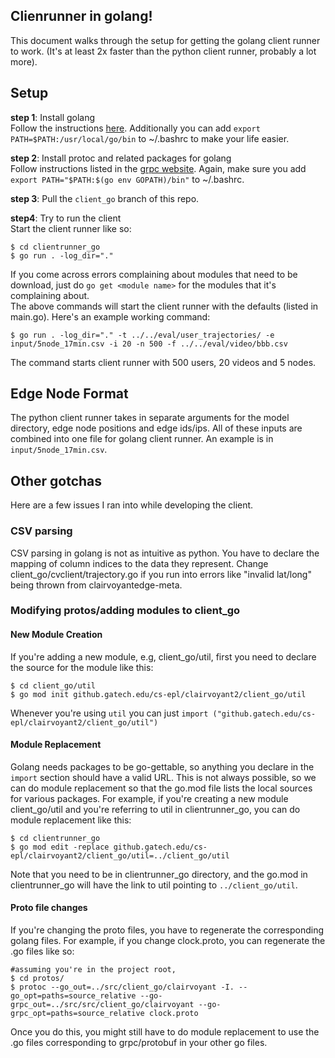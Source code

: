 ## Clienrunner in golang!  
This document walks through the setup for getting the golang client runner to work. (It's at least 2x faster than the python client runner, probably a lot more).  
## Setup  
__step 1__: Install golang  
Follow the instructions [here](https://go.dev/doc/install). Additionally you can add `export PATH=$PATH:/usr/local/go/bin` to ~/.bashrc to make your life easier.  
  
__step 2__: Install protoc and related packages for golang  
Follow instructions listed in the [grpc website](https://grpc.io/docs/languages/go/quickstart/). Again, make sure you add `export PATH="$PATH:$(go env GOPATH)/bin"` to ~/.bashrc.  
  
__step 3__: Pull the `client_go` branch of this repo.  
  
__step4__: Try to run the client  
Start the client runner like so:  
```shell  
$ cd clientrunner_go  
$ go run . -log_dir="."  
```  
If you come across errors complaining about modules that need to be download, just do `go get <module name>` for the modules that it's complaining about.  
The above commands will start the client runner with the defaults (listed in main.go). Here's an example working command:  
```shell  
$ go run . -log_dir="." -t ../../eval/user_trajectories/ -e input/5node_17min.csv -i 20 -n 500 -f ../../eval/video/bbb.csv   
``` 
The command starts client runner with 500 users, 20 videos and 5 nodes.  
## Edge Node Format  
The python client runner takes in separate arguments for the model directory, edge node positions and edge ids/ips. All of these inputs are combined into one file for golang client runner. An example is in `input/5node_17min.csv`.  
## Other gotchas  
Here are a few issues I ran into while developing the client.  
### CSV parsing   
CSV parsing in golang is not as intuitive as python. You have to declare the mapping of column indices to the data they represent. Change client\_go/cvclient/trajectory.go if you run into errors like "invalid lat/long"  being thrown from clairvoyantedge-meta.   
### Modifying protos/adding modules to client\_go    
#### New Module Creation  
If you're adding a new module, e.g, client\_go/util, first you need to declare the source for the module like this:  
```shell  
$ cd client_go/util  
$ go mod init github.gatech.edu/cs-epl/clairvoyant2/client_go/util  
```  
Whenever you're using `util` you can just `import ("github.gatech.edu/cs-epl/clairvoyant2/client_go/util")`  
#### Module Replacement  
Golang needs packages to be go-gettable, so anything you declare in the `import` section should have a valid URL. This is not always possible, so we can do module replacement so that the go.mod file lists the local sources for various packages. For example, if you're creating a new module client\_go/util and you're referring to util in clientrunner\_go, you can do module replacement like this:  
```shell  
$ cd clientrunner_go  
$ go mod edit -replace github.gatech.edu/cs-epl/clairvoyant2/client_go/util=../client_go/util  
```  
Note that you need to be in clientrunner\_go directory, and the go.mod in clientrunner\_go will have the link to util pointing to `../client_go/util`.  
#### Proto file changes    
If you're changing the proto files, you have to regenerate the corresponding golang files. For example, if you change clock.proto, you can regenerate the .go files like so:  
```shell  
#assuming you're in the project root,  
$ cd protos/  
$ protoc --go_out=../src/client_go/clairvoyant -I. --go_opt=paths=source_relative --go-grpc_out=../src/src/client_go/clairvoyant --go-grpc_opt=paths=source_relative clock.proto  
```   
Once you do this, you might still have to do module replacement to use the .go files corresponding to grpc/protobuf in your other go files.  
 

